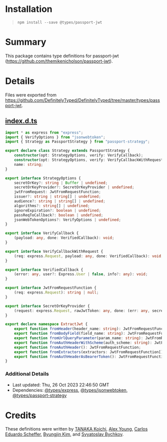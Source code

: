 # Installation
> `npm install --save @types/passport-jwt`

# Summary
This package contains type definitions for passport-jwt (https://github.com/themikenicholson/passport-jwt).

# Details
Files were exported from https://github.com/DefinitelyTyped/DefinitelyTyped/tree/master/types/passport-jwt.
## [index.d.ts](https://github.com/DefinitelyTyped/DefinitelyTyped/tree/master/types/passport-jwt/index.d.ts)
````ts
import * as express from "express";
import { VerifyOptions } from "jsonwebtoken";
import { Strategy as PassportStrategy } from "passport-strategy";

export declare class Strategy extends PassportStrategy {
    constructor(opt: StrategyOptions, verify: VerifyCallback);
    constructor(opt: StrategyOptions, verify: VerifyCallbackWithRequest);
    name: string;
}

export interface StrategyOptions {
    secretOrKey?: string | Buffer | undefined;
    secretOrKeyProvider?: SecretOrKeyProvider | undefined;
    jwtFromRequest: JwtFromRequestFunction;
    issuer?: string | string[] | undefined;
    audience?: string | string[] | undefined;
    algorithms?: string[] | undefined;
    ignoreExpiration?: boolean | undefined;
    passReqToCallback?: boolean | undefined;
    jsonWebTokenOptions?: VerifyOptions | undefined;
}

export interface VerifyCallback {
    (payload: any, done: VerifiedCallback): void;
}

export interface VerifyCallbackWithRequest {
    (req: express.Request, payload: any, done: VerifiedCallback): void;
}

export interface VerifiedCallback {
    (error: any, user?: Express.User | false, info?: any): void;
}

export interface JwtFromRequestFunction {
    (req: express.Request): string | null;
}

export interface SecretOrKeyProvider {
    (request: express.Request, rawJwtToken: any, done: (err: any, secretOrKey?: string | Buffer) => void): void;
}

export declare namespace ExtractJwt {
    export function fromHeader(header_name: string): JwtFromRequestFunction;
    export function fromBodyField(field_name: string): JwtFromRequestFunction;
    export function fromUrlQueryParameter(param_name: string): JwtFromRequestFunction;
    export function fromAuthHeaderWithScheme(auth_scheme: string): JwtFromRequestFunction;
    export function fromAuthHeader(): JwtFromRequestFunction;
    export function fromExtractors(extractors: JwtFromRequestFunction[]): JwtFromRequestFunction;
    export function fromAuthHeaderAsBearerToken(): JwtFromRequestFunction;
}

````

### Additional Details
 * Last updated: Thu, 26 Oct 2023 22:46:50 GMT
 * Dependencies: [@types/express](https://npmjs.com/package/@types/express), [@types/jsonwebtoken](https://npmjs.com/package/@types/jsonwebtoken), [@types/passport-strategy](https://npmjs.com/package/@types/passport-strategy)

# Credits
These definitions were written by [TANAKA Koichi](https://github.com/mugeso), [Alex Young](https://github.com/alsiola), [Carlos Eduardo Scheffer](https://github.com/carlosscheffer), [Byungjin Kim](https://github.com/jindev), and [Svyatoslav Bychkov](https://github.com/stbychkov).
